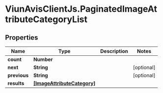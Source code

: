 # ViunAvisClientJs.PaginatedImageAttributeCategoryList

## Properties

Name | Type | Description | Notes
------------ | ------------- | ------------- | -------------
**count** | **Number** |  | 
**next** | **String** |  | [optional] 
**previous** | **String** |  | [optional] 
**results** | [**[ImageAttributeCategory]**](ImageAttributeCategory.md) |  | 


